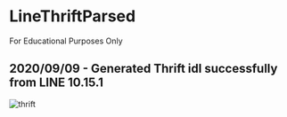# LineThriftParsed
For Educational Purposes Only
## 2020/09/09 - Generated Thrift idl successfully from LINE 10.15.1
<img src="https://pbs.twimg.com/media/EheVTaiU4AAJNMN?format=jpg" alt="thrift" title="thrift">
